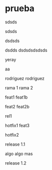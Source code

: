 # prueba
sdsds

sdsds

dsdsds

dsdds
dsdsdsdsdsds


yeray

aa

rodriguez
rodriguez

rama 1
rama 2

feat1
feat1b

feat2
feat2b

rel1


hotfix1
feat3

hotfix2

release 1.1

algo
algo mas

release 1.2
